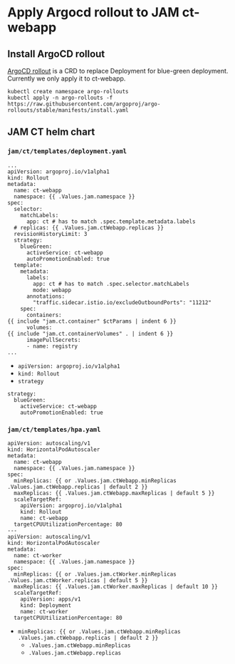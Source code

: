 # Apply Argocd rollout to JAM ct-webapp

## Install ArgoCD rollout

[ArgoCD rollout](https://argoproj.github.io/argo-rollouts/) is a CRD to replace Deployment for blue-green deployment. Currently we only apply it to ct-webapp.

```
kubectl create namespace argo-rollouts
kubectl apply -n argo-rollouts -f https://raw.githubusercontent.com/argoproj/argo-rollouts/stable/manifests/install.yaml
```


## JAM CT helm chart

### `jam/ct/templates/deployment.yaml`

```
...
apiVersion: argoproj.io/v1alpha1
kind: Rollout
metadata:
  name: ct-webapp
  namespace: {{ .Values.jam.namespace }}
spec:
  selector:
    matchLabels:
      app: ct # has to match .spec.template.metadata.labels
  # replicas: {{ .Values.jam.ctWebapp.replicas }}
  revisionHistoryLimit: 3
  strategy:
    blueGreen:
      activeService: ct-webapp
      autoPromotionEnabled: true
  template:
    metadata:
      labels:
        app: ct # has to match .spec.selector.matchLabels
        mode: webapp
      annotations:
        "traffic.sidecar.istio.io/excludeOutboundPorts": "11212"
    spec:
      containers:
{{ include "jam.ct.container" $ctParams | indent 6 }}
      volumes:
{{ include "jam.ct.containerVolumes" . | indent 6 }}
      imagePullSecrets:
      - name: registry
...
```


* `apiVersion: argoproj.io/v1alpha1`
* `kind: Rollout`
* `strategy`

```
strategy:
  blueGreen:
    activeService: ct-webapp
    autoPromotionEnabled: true
```

### `jam/ct/templates/hpa.yaml`

```
apiVersion: autoscaling/v1
kind: HorizontalPodAutoscaler
metadata:
  name: ct-webapp
  namespace: {{ .Values.jam.namespace }}
spec:
  minReplicas: {{ or .Values.jam.ctWebapp.minReplicas .Values.jam.ctWebapp.replicas | default 2 }}
  maxReplicas: {{ .Values.jam.ctWebapp.maxReplicas | default 5 }}
  scaleTargetRef:
    apiVersion: argoproj.io/v1alpha1
    kind: Rollout
    name: ct-webapp
  targetCPUUtilizationPercentage: 80
---
apiVersion: autoscaling/v1
kind: HorizontalPodAutoscaler
metadata:
  name: ct-worker
  namespace: {{ .Values.jam.namespace }}
spec:
  minReplicas: {{ or .Values.jam.ctWorker.minReplicas .Values.jam.ctWorker.replicas | default 5 }}
  maxReplicas: {{ .Values.jam.ctWorker.maxReplicas | default 10 }}
  scaleTargetRef:
    apiVersion: apps/v1
    kind: Deployment
    name: ct-worker
  targetCPUUtilizationPercentage: 80
```

* `minReplicas: {{ or .Values.jam.ctWebapp.minReplicas .Values.jam.ctWebapp.replicas | default 2 }}`
	* `.Values.jam.ctWebapp.minReplicas`
	* `.Values.jam.ctWebapp.replicas`